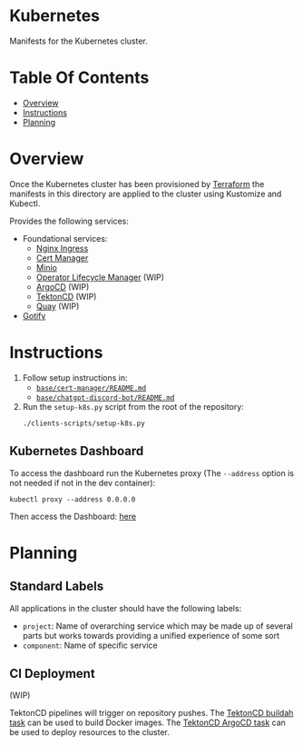 # Kubernetes
Manifests for the Kubernetes cluster.

# Table Of Contents
- [Overview](#overview)
- [Instructions](#instructions)
- [Planning](#planning)

# Overview
Once the Kubernetes cluster has been provisioned by [Terraform](../terraform) the manifests in this directory are applied to the cluster using Kustomize and Kubectl.

Provides the following services:

- Foundational services:
    - [Nginx Ingress](./base/nginx-ingress/)
    - [Cert Manager](./base/cert-manager/)
	- [Minio](./base/minio/)
    - [Operator Lifecycle Manager](./base/operator-lifecycle-manager) (WIP)
    - [ArgoCD](./base/argocd) (WIP)
    - [TektonCD](./base/tektoncd) (WIP)
    - [Quay](./base/quay) (WIP)
- [Gotify](./base/gotify/)

# Instructions
1. Follow setup instructions in:
    - [`base/cert-manager/README.md`](./base/cert-manager/README.md#instructions)
    - [`base/chatgpt-discord-bot/README.md`](./base/chatgpt-discord-bot/README.md#instructions)
2. Run the `setup-k8s.py` script from the root of the repository:
   ```
   ./clients-scripts/setup-k8s.py
   ```

## Kubernetes Dashboard
To access the dashboard run the Kubernetes proxy (The `--address` option is not needed if not in the dev container):

```
kubectl proxy --address 0.0.0.0
```

Then access the Dashboard: [here](http://127.0.0.1:8001/api/v1/namespaces/kubernetes-dashboard/services/https:kubernetes-dashboard:/proxy/)

# Planning
## Standard Labels
All applications in the cluster should have the following labels:

- `project`: Name of overarching service which may be made up of several parts but works towards providing a unified experience of some sort
- `component`: Name of specific service

## CI Deployment
(WIP)

TektonCD pipelines will trigger on repository pushes. The [TektonCD buildah task](https://hub.tekton.dev/tekton/task/buildah) can be used to build Docker images. The [TektonCD ArgoCD task](https://hub.tekton.dev/tekton/task/argocd-task-sync-and-wait) can be used to deploy resources to the cluster.